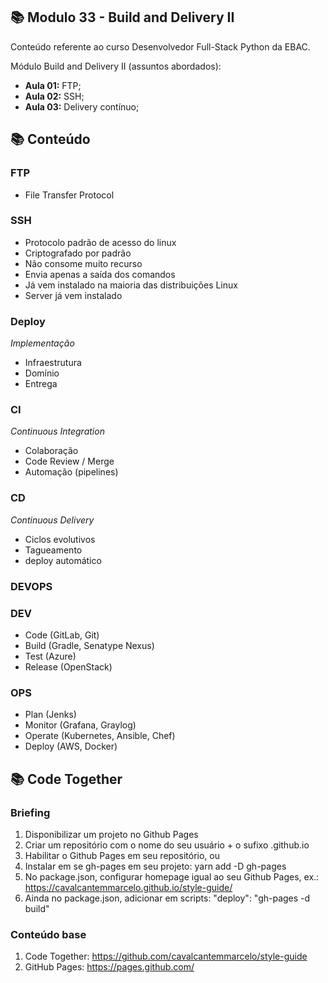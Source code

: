 ## 📚 Modulo 33 - Build and Delivery II
Conteúdo referente ao curso Desenvolvedor Full-Stack Python da EBAC.

Módulo Build and Delivery II (assuntos abordados):
- **Aula 01:** FTP;
- **Aula 02:** SSH;
- **Aula 03:** Delivery contínuo;

## 📚 Conteúdo

### FTP
- File Transfer Protocol

### SSH
- Protocolo padrão de acesso do linux
- Criptografado por padrão
- Não consome muito recurso
- Envia apenas a saída dos comandos
- Já vem instalado na maioria das distribuições Linux
- Server já vem instalado

### Deploy
*Implementação*
- Infraestrutura
- Domínio
- Entrega

### CI
*Continuous Integration*
- Colaboração
- Code Review / Merge
- Automação (pipelines)

### CD
*Continuous Delivery*
- Ciclos evolutivos
- Tagueamento
- deploy automático

### DEVOPS
### DEV
- Code (GitLab, Git)
- Build (Gradle, Senatype Nexus)
- Test (Azure)
- Release (OpenStack)

### OPS
- Plan (Jenks)
- Monitor (Grafana, Graylog)
- Operate (Kubernetes, Ansible, Chef)
- Deploy (AWS, Docker)


## 📚 Code Together

### Briefing
1. Disponibilizar um projeto no Github Pages
2. Criar um repositório com o nome do seu usuário + o sufixo .github.io
3. Habilitar o Github Pages em seu repositório, ou
4. Instalar em se gh-pages em seu projeto: yarn add -D gh-pages
5. No package.json, configurar homepage igual ao seu Github Pages,
ex.: https://cavalcantemmarcelo.github.io/style-guide/
6. Ainda no package.json, adicionar em scripts: "deploy": "gh-pages -d
build"

### Conteúdo base
1. Code Together: https://github.com/cavalcantemmarcelo/style-guide
2. GitHub Pages: https://pages.github.com/